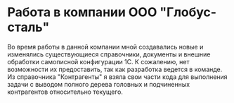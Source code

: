# Работа в компании ООО "Глобус-сталь"

Во время работы в данной компании мной создавались новые и изменялись существующиеся справочники, документы и внешние обработки самописной конфигурации 1С. К сожалению, нет возможности их предоставить, так как разработка ведется в команде. Из справочника "Контрагенты" я взяла свои части кода для выполнения задачи с выводом полного дерева головных и подчиненных контрагентов относительно текущего.
